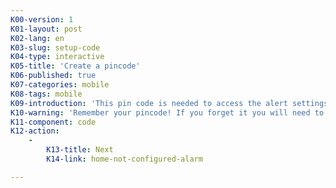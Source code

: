 ```yaml
---
K00-version: 1
K01-layout: post
K02-lang: en
K03-slug: setup-code
K04-type: interactive
K05-title: 'Create a pincode'
K06-published: true
K07-categories: mobile
K08-tags: mobile
K09-introduction: 'This pin code is needed to access the alert settings and to turn the alert messages off. It is not needed to alert contacts in an emergency.'
K10-warning: 'Remember your pincode! If you forget it you will need to reinstall the app.'
K11-component: code
K12-action:
    -
        K13-title: Next
        K14-link: home-not-configured-alarm

---
```


